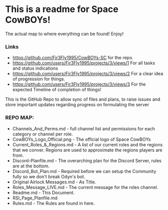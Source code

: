 # This is a readme for Space CowBOYs!
The actual map to where everything can be found! Enjoy! 
### Links
* https://github.com/Fir3Fly1995/CowBOYs-SC for the repo.
* https://github.com/users/Fir3Fly1995/projects/3/views/1 For all tasks and status indications
* https://github.com/users/Fir3Fly1995/projects/3/views/2 For a clear idea of progression for things. 
* https://github.com/users/Fir3Fly1995/projects/3/views/3 For the expected Timeline of completion of things!

This is the GitHub Repo to allow sync of files and plans, to raise issues and store important updates regarding progress on formulating the server

### REPO MAP:
* Channels_And_Perms.md - full channel list and permissions for each category or channel per role.
* CowBOYs_Logo_Official.png - The official logo of Space CowBOYs
* Current_Roles_&_Regions.md - A list of our current roles and the regions that we conver. Regions are used to approximate the regions players are from. 
* Discord-Planfile.md - The overarching plan for the Discord Server, rules are at the bottom.
* Discord_Bot_Plan.md - Required before we can setup the Community fully so we don't break Odyn's bot.
* Original Airlock Messages.md - As Title.
* Roles_Message_LIVE.md - The current message for the roles channel.
* Readme.md - This Document.
* RSI_Page_Planfile.md
* Rules.md - The Rules are found in here.